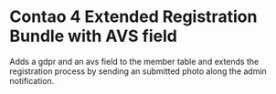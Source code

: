 # Contao 4 Extended Registration Bundle with AVS field

Adds a gdpr and an avs field to the member table and extends the registration process by sending an submitted photo along the admin notification.
